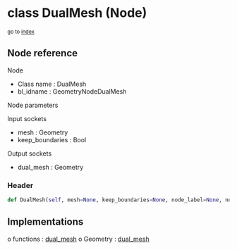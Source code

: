 # class DualMesh (Node)

<sub>go to [index](/docs/index.md)</sub>

## Node reference

Node
 - Class name : DualMesh
 - bl_idname : GeometryNodeDualMesh

Node parameters

Input sockets
 - mesh : Geometry
 - keep_boundaries : Bool

Output sockets
 - dual_mesh : Geometry

### Header

``` python
def DualMesh(self, mesh=None, keep_boundaries=None, node_label=None, node_color=None):
```

## Implementations

o functions : [dual_mesh](/docs/GeoNodes_classes/GLOBAL.md#dual_mesh)
o Geometry : [dual_mesh](/docs/GeoNodes_classes/Geometry.md#dual_mesh) 

